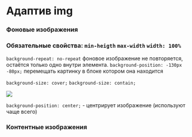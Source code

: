 # Адаптив img

### Фоновые изображения
### Обязательные свойства:  `min-heigth` `max-width` `width: 100%`

 `background-repeat: no-repeat` фоновое изображение не повторяется, остаётся только одно внутри элемента.
 `background-position: -130px -80px;` перемещать  картинку в блоке котором она находится

`background-size: cover;` `background-size: contain;`

![](https://doka.guide/css/background-size/images/contain-and-cover-1200w.webp)

 `background-position: center;` - центрирует изображение (используют чаще всего)


### Контентные изображения
